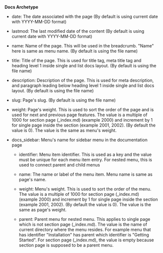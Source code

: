 **Docs Archetype**

- date: The date associated with the page (By default is using current date with YYYY-MM-DD format)

- lastmod: The last modified date of the content (By default is using current date with YYYY-MM-DD format)

- name: Name of the page. This will be used in the breadcrumb. "Name" here is same as menu name. (By default is using the file name)

- title: Title of the page. This is used for title tag, meta title tag and heading level 1 inside single and list docs layout. (By default is using the file name)

- description: Description of the page. This is used for meta description, and paragraph leading below heading level 1 inside single and list docs layout. (By default is using the file name)

- slug: Page's slug. (By default is using the file name)

- weight: Page's weight. This is used to sort the order of the page and is used for next and previous page features. The value is a multiple of 1000 for section page (_index.md) (example 2000) and increment by 1 for single page inside the section (example 2001, 2002). (By default the value is 0). The value is the same as menu's weight.

- docs_sidebar: Menu's name for sidebar menu in the documentation page
    - identifier: Menu item identifier. This is used as a key and the value must be unique for each menu item entry. For nested menu, this is used to connect parent and child menus

    - name: The name or label of the menu item. Menu name is same as page's name.

    - weight: Menu's weight. This is used to sort the order of the menu. The value is a multiple of 1000 for section page (_index.md) (example 2000) and increment by 1 for single page inside the section (example 2001, 2002). (By default the value is 0). The value is the same as page's weight.

    - parent: Parent menu for nested menu. This applies to single page which is not section page (_index.md). The value is the name of current directory where the menu resides. For example menu that has identifier "Installation" has parent which identifier is "Getting Started". For section page (_index.md), the value is empty because section page is supposed to be a parent menu.
